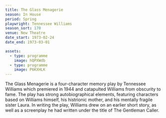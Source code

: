 ```yaml
---
title: The Glass Menagerie
season: In House
period: Spring
playwright: Tennessee Williams
season_sort: 170
venue: New Theatre
date_start: 1973-02-24
date_end: 1973-03-01

assets:
  - type: programme
    image: hQPXWdb
  - type: programme
    image: P6KXHLK
---
```


The Glass Menagerie is a four-character memory play by Tennessee Williams which premiered in 1944 and catapulted Williams from obscurity to fame. The play has strong autobiographical elements, featuring characters based on Williams himself, his histrionic mother, and his mentally fragile sister Laura. In writing the play, Williams drew on an earlier short story, as well as a screenplay he had written under the title of The Gentleman Caller.
